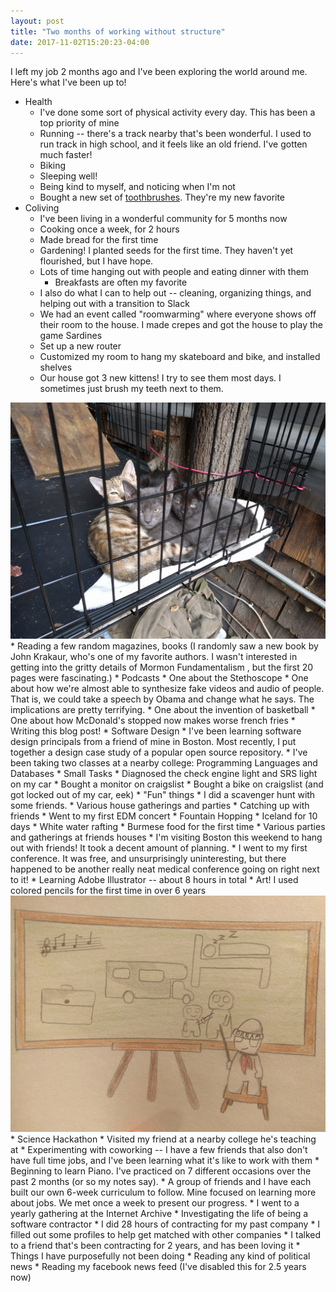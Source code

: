 ```yaml
---
layout: post
title: "Two months of working without structure"
date: 2017-11-02T15:20:23-04:00
---
```


I left my job 2 months ago and I've been exploring the world around me. Here's what I've been up to!

* Health
    * I've done some sort of physical activity every day. This has been a top priority of mine
    * Running -- there's a track nearby that's been wonderful. I used to run track in high school, and it feels like an old friend. I've gotten much faster!
    * Biking
    * Sleeping well!
    * Being kind to myself, and noticing when I'm not
    * Bought a new set of [toothbrushes](https://www.amazon.com/Nimbus%C2%AE-Microfine%C2%AE-Toothbrush-REGULAR-Colors/dp/B005LB75NI/ref=sr_1_3_a_it?ie=UTF8&qid=1510379167&sr=8-3&keywords=nimbus+toothbrush). They're my new favorite
* Coliving
    * I've been living in a wonderful community for 5 months now
    * Cooking once a week, for 2 hours
    * Made bread for the first time
    * Gardening! I planted seeds for the first time. They haven't yet flourished, but I have hope.
    * Lots of time hanging out with people and eating dinner with them
        * Breakfasts are often my favorite
    * I also do what I can to help out -- cleaning, organizing things, and helping out with a transition to Slack
    * We had an event called "roomwarming" where everyone shows off their room to the house. I made crepes and got the house to play the game Sardines
    * Set up a new router
    * Customized my room to hang my skateboard and bike, and installed shelves
    * Our house got 3 new kittens! I try to see them most days. I sometimes just brush my teeth next to them.
<center><img src="/assets/kittens.JPG" width="600" title="Kittens"/></center>
* Reading a few random magazines, books (I randomly saw a new book by John Krakaur, who's one of my favorite authors. I wasn't interested in getting into the gritty details of Mormon Fundamentalism , but the first 20 pages were fascinating.)
* Podcasts
    * One about the Stethoscope
    * One about how we're almost able to synthesize fake videos and audio of people. That is, we could take a speech by Obama and change what he says. The implications are pretty terrifying.
    * One about the invention of basketball
    * One about how McDonald's stopped now makes worse french fries
* Writing this blog post!
* Software Design
    * I've been learning software design principals from a friend of mine in Boston. Most recently, I put together a design case study of a popular open source repository.
* I've been taking two classes at a nearby college: Programming Languages and Databases
* Small Tasks
    * Diagnosed the check engine light and SRS light on my car
    * Bought a monitor on craigslist
    * Bought a bike on craigslist (and got locked out of my car, eek)
* "Fun" things
    * I did a scavenger hunt with some friends.
    * Various house gatherings and parties
    * Catching up with friends
    * Went to my first EDM concert
    * Fountain Hopping
    * Iceland for 10 days
    * White water rafting
    * Burmese food for the first time
    * Various parties and gatherings at friends houses
    * I'm visiting Boston this weekend to hang out with friends! It took a decent amount of planning.
* I went to my first conference. It was free, and unsurprisingly uninteresting, but there happened to be another really neat medical conference going on right next to it!
* Learning Adobe Illustrator -- about 8 hours in total
* Art! I used colored pencils for the first time in over 6 years
<center><img src="/assets/colored_pencils.jpg" width="600" title="Dream Machine"/></center>
* Science Hackathon
* Visited my friend at a nearby college he's teaching at
* Experimenting with coworking -- I have a few friends that also don't have full time jobs, and I've been learning what it's like to work with them
* Beginning to learn Piano. I've practiced on 7 different occasions over the past 2 months (or so my notes say).
* A group of friends and I have each built our own 6-week curriculum to follow. Mine focused on learning more about jobs. We met once a week to present our progress.
* I went to a yearly gathering at the Internet Archive
* Investigating the life of being a software contractor
    * I did 28 hours of contracting for my past company
    * I filled out some profiles to help get matched with other companies
    * I talked to a friend that's been contracting for 2 years, and has been loving it
* Things I have purposefully not been doing
    * Reading any kind of political news
    * Reading my facebook news feed (I've disabled this for 2.5 years now)

